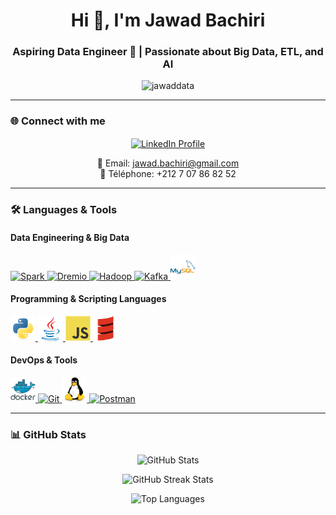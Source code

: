 <h1 align="center">Hi 👋, I'm Jawad Bachiri</h1>
<h3 align="center">Aspiring Data Engineer 🚀 | Passionate about Big Data, ETL, and AI</h3>

<p align="center">
  <img src="https://komarev.com/ghpvc/?username=jawaddata&label=Profile%20views&color=0e75b6&style=flat" alt="jawaddata" />
</p>

---

### 🌐 Connect with me
<p align="center">
  <a href="https://www.linkedin.com/in/jawad-bachiri/" target="_blank">
    <img align="center" src="https://raw.githubusercontent.com/rahuldkjain/github-profile-readme-generator/master/src/images/icons/Social/linked-in-alt.svg" alt="LinkedIn Profile" height="30" width="40" />
  </a>
</p>

<p align="center">
  📧 Email: <a href="mailto:jawadbachiridata@gmail.com">jawad.bachiri@gmail.com</a> <br>
  📱 Téléphone: +212 7 07 86 82 52
</p>


---

### 🛠️ Languages & Tools  
#### Data Engineering & Big Data  
<p align="left">
  <a href="https://spark.apache.org/" target="_blank" rel="noreferrer"> 
    <img src="https://www.vectorlogo.zone/logos/apache_spark/apache_spark-ar21.svg" alt="Spark" width="80" /> 
  </a>
  <a href="https://www.dremio.com/" target="_blank" rel="noreferrer"> 
    <img src="https://www.vectorlogo.zone/logos/dremio/dremio-ar21.svg" alt="Dremio" width="80" /> 
  </a>
  <a href="https://hadoop.apache.org/" target="_blank" rel="noreferrer">
    <img src="https://www.vectorlogo.zone/logos/apache_hadoop/apache_hadoop-ar21.svg" alt="Hadoop" width="80" /> 
  </a>
  <a href="https://kafka.apache.org/" target="_blank" rel="noreferrer">
    <img src="https://www.vectorlogo.zone/logos/apache_kafka/apache_kafka-ar21.svg" alt="Kafka" width="80" />
  </a>
  <a href="https://www.mysql.com/" target="_blank" rel="noreferrer">
    <img src="https://raw.githubusercontent.com/devicons/devicon/master/icons/mysql/mysql-original-wordmark.svg" alt="MySQL" width="40" height="40"/>
  </a>
</p>

#### Programming & Scripting Languages  
<p align="left">
  <a href="https://www.python.org" target="_blank" rel="noreferrer"> 
    <img src="https://raw.githubusercontent.com/devicons/devicon/master/icons/python/python-original.svg" alt="Python" width="40" height="40"/> 
  </a>
  <a href="https://www.java.com" target="_blank" rel="noreferrer"> 
    <img src="https://raw.githubusercontent.com/devicons/devicon/master/icons/java/java-original.svg" alt="Java" width="40" height="40"/>
  </a>
  <a href="https://developer.mozilla.org/en-US/docs/Web/JavaScript" target="_blank" rel="noreferrer">
    <img src="https://raw.githubusercontent.com/devicons/devicon/master/icons/javascript/javascript-original.svg" alt="JavaScript" width="40" height="40"/>
  </a>
  <a href="https://www.scala-lang.org" target="_blank" rel="noreferrer">
    <img src="https://raw.githubusercontent.com/devicons/devicon/master/icons/scala/scala-original.svg" alt="Scala" width="40" height="40"/>
  </a>
</p>

#### DevOps & Tools  
<p align="left">
  <a href="https://www.docker.com/" target="_blank" rel="noreferrer">
    <img src="https://raw.githubusercontent.com/devicons/devicon/master/icons/docker/docker-original-wordmark.svg" alt="Docker" width="40" height="40"/>
  </a>
  <a href="https://git-scm.com/" target="_blank" rel="noreferrer">
    <img src="https://www.vectorlogo.zone/logos/git-scm/git-scm-icon.svg" alt="Git" width="40" height="40"/>
  </a>
  <a href="https://www.linux.org/" target="_blank" rel="noreferrer">
    <img src="https://raw.githubusercontent.com/devicons/devicon/master/icons/linux/linux-original.svg" alt="Linux" width="40" height="40"/>
  </a>
  <a href="https://postman.com" target="_blank" rel="noreferrer">
    <img src="https://www.vectorlogo.zone/logos/getpostman/getpostman-icon.svg" alt="Postman" width="40" height="40"/>
  </a>
</p>

---

### 📊 GitHub Stats  
<p align="center">
  <img src="https://github-readme-stats.vercel.app/api?username=jawaddata&show_icons=true&locale=en" alt="GitHub Stats" width="50%" />
</p>

<p align="center">
  <img src="https://github-readme-streak-stats.herokuapp.com/?user=jawaddata&" alt="GitHub Streak Stats" width="50%" />
</p>

<p align="center">
  <img src="https://github-readme-stats.vercel.app/api/top-langs?username=jawaddata&show_icons=true&locale=en&layout=compact" alt="Top Languages" width="50%" />
</p>
